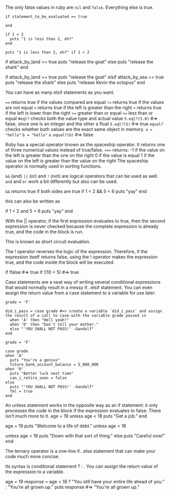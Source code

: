 The only false values in ruby are `nil` and `false`.  Everything else is true.

```
if statement_to_be_evaluated == true

end
```
```
if 1 < 2
  puts "1 is less than 2, eh?"
end
```

`puts "1 is less than 2, eh?" if 1 < 2`

if attack_by_land == true
  puts "release the goat"
else
  puts "release the shark"
end

if attack_by_land == true
  puts "release the goat"
elsif attack_by_sea == true
  puts "release the shark"
else
  puts "release Kevin the octopus"
end

You can have as many elsif statements as you want.

`==` returns true if the values compared are equal
`!=` returns true if the values are not equal
`>` returns true if the left is greater than the right
`<` returns true if the left is lower than the right
`>=` greater than or equal
`<=` less than or equal
`#eql?` checks both the value type and actual value
  `5.eql?(5.0)` #=> false, since one is an integer and the other a float
  `5.eql?(5)` #=> true
`equal?` checks whether both values are the exact same object in memory.
  `a = "hello"`
  `b = "hello"`
  `a.equal?(b)` #=> false

Ruby has a special operator known as the spaceship operator.  It returns one of three numerical values instead of true/false.
`<=>` returns:
  -1 if the value on the left is greater than the one on the right
  0 if the value is equal
  1 if the value on the left is greater than the value on the right
The spaceship operator is normally used in sorting functions.

`&&` (and) `||` (or) and `!` (not) are logical operators that can be used as well. `and` and `or` work a bit differently but also can be used.

`&&` returns true if both sides are true
if 1 < 2 && 5 < 6
  puts "yay"
end

this can also be written as

if 1 < 2 and 5 < 6
  puts "yay"
end

With the || operator, if the first expression evaluates to true, then the second expression is never checked because the complete expression is already true, and the code in the block is run.

This is known as short circuit evaluation.

The ! operator reverses the logic of the expression. Therefore, if the expression itself returns false, using the ! operator makes the expression true, and the code inside the block will be executed.

if !false     #=> true
if !(10 < 5)  #=> true

Case statements are a neat way of writing several conditional expressions that would normally result in a messy if...elsif statement. You can even assign the return value from a case statement to a variable for use later.

```
grade = 'F'

did_i_pass = case grade #=> create a variable `did_i_pass` and assign the result of a call to case with the variable grade passed in
  when 'A' then "Hell yeah!"
  when 'D' then "Don't tell your mother."
  else "'YOU SHALL NOT PASS!' -Gandalf"
end
```
```
grade = 'F'

case grade
when 'A'
  puts "You're a genius"
  future_bank_account_balance = 5_000_000
when 'D'
  puts "Better luck next time"
  can_i_retire_soon = false
else
  puts "'YOU SHALL NOT PASS!' -Gandalf"
  fml = true
end
```

An unless statement works in the opposite way as an if statement: it only processes the code in the block if the expression evaluates to false. There isn’t much more to it.
age = 19
unless age < 18
  puts "Get a job."
end

age = 19
puts "Welcome to a life of debt." unless age < 18

unless age < 18
  puts "Down with that sort of thing."
else
  puts "Careful now!"
end

The ternary operator is a one-line if...else statement that can make your code much more concise.

Its syntax is conditional statement ? <execute if true> : <execute if false>. You can assign the return value of the expression to a variable.

age = 19
response = age < 18 ? "You still have your entire life ahead of you." : "You're all grown up."
puts response #=> "You're all grown up."